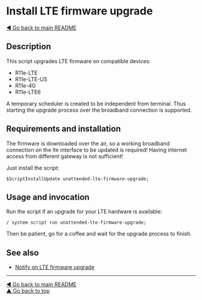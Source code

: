 Install LTE firmware upgrade
============================

[◀ Go back to main README](../README.md)

Description
-----------

This script upgrades LTE firmware on compatible devices:

* R11e-LTE
* R11e-LTE-US
* R11e-4G
* R11e-LTE6

A temporary scheduler is created to be independent from terminal. Thus
starting the upgrade process over the broadband connection is supported.

Requirements and installation
-----------------------------

The firmware is downloaded over the air, so a working broadband connection
on the lte interface to be updated is required! Having internet access from
different gateway is not sufficient!

Just install the script:

    $ScriptInstallUpdate unattended-lte-firmware-upgrade;

Usage and invocation
--------------------

Run the script if an upgrade for your LTE hardware is available:

    / system script run unattended-lte-firmware-upgrade;

Then be patient, go for a coffee and wait for the upgrade process to finish.

See also
--------

* [Notify on LTE firmware upgrade](check-lte-firmware-upgrade.md)

---
[◀ Go back to main README](../README.md)  
[▲ Go back to top](#top)
